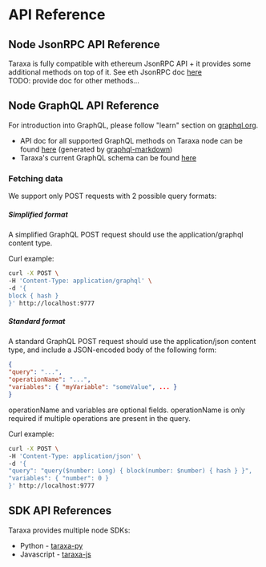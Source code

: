 # API Reference

## Node JsonRPC API Reference
Taraxa is fully compatible with ethereum JsonRPC API + it provides some additional methods on top of it. 
See eth JsonRPC doc [here](https://eth.wiki/json-rpc/API)  
TODO: provide doc for other methods...

## Node GraphQL API Reference
For introduction into GraphQL, please follow "learn" section on [graphql.org](https://graphql.org/).  
- API doc for all supported GraphQL methods on Taraxa node can be found [here](grapghql_schema.md) (generated by [graphql-markdown](https://github.com/exogen/graphql-markdown))
- Taraxa's current GraphQL schema can be found [here](../src/network/graphql/schema/schema.taraxa.graphql)

### Fetching data
We support only POST requests with 2 possible query formats:

##### Simplified format
A simplified GraphQL POST request should use the application/graphql content type.

Curl example:


```bash
curl -X POST \
-H 'Content-Type: application/graphql' \
-d '{
block { hash }
}' http://localhost:9777
```

##### Standard format
A standard GraphQL POST request should use the application/json content type, and include a JSON-encoded body of the following form:

```json
{
"query": "...",
"operationName": "...",
"variables": { "myVariable": "someValue", ... }
}
```

operationName and variables are optional fields. operationName is only required if multiple operations are present in the query.

Curl example:

```bash
curl -X POST \
-H 'Content-Type: application/json' \
-d '{
"query": "query($number: Long) { block(number: $number) { hash } }",
"variables": { "number": 0 }
}' http://localhost:9777
```

## SDK API References
Taraxa provides multiple node SDKs:
- Python - [taraxa-py](https://github.com/Taraxa-project/taraxa-py)
- Javascript - [taraxa-js](https://github.com/Taraxa-project/taraxa-js)